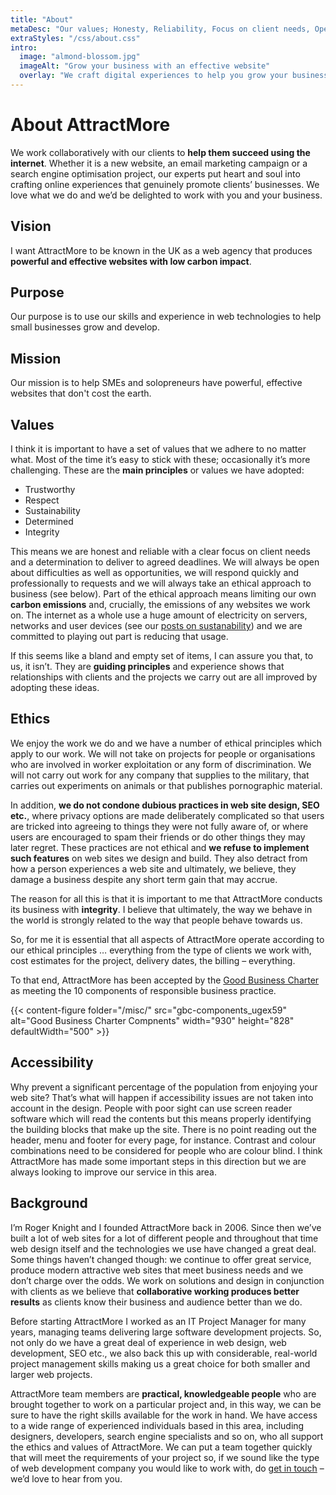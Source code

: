 ```yaml
---
title: "About"
metaDesc: "Our values; Honesty, Reliability, Focus on client needs, Open about difficulties & opportunities, Responding professionally to requests, Ethical approach"
extraStyles: "/css/about.css"
intro:
  image: "almond-blossom.jpg"
  imageAlt: "Grow your business with an effective website"
  overlay: "We craft digital experiences to help you grow your business."
---
```


# About AttractMore

We work collaboratively with our clients to **help them succeed using the internet**. Whether it is a new website, an email marketing campaign or a search engine optimisation project, our experts put heart and soul into crafting online experiences that genuinely promote clients’ businesses. We love what we do and we’d be delighted to work with you and your business.

## Vision

I want AttractMore to be known in the UK as a web agency that produces **powerful and effective websites with low carbon impact**.

## Purpose

Our purpose is to use our skills and experience in web technologies to help small businesses grow and develop.

## Mission

Our mission is to help SMEs and solopreneurs have powerful, effective websites that don't cost the earth.

## Values

I think it is important to have a set of values that we adhere to no matter what. Most of the time it’s easy to stick with these; occasionally it’s more challenging. These are the **main principles** or values we have adopted:

- Trustworthy
- Respect
- Sustainability
- Determined
- Integrity

This means we are honest and reliable with a clear focus on client needs and a determination to deliver to agreed deadlines. We will always be open about difficulties as well as opportunities, we will respond quickly and professionally to requests and we will always take an ethical approach to business (see below). Part of the ethical approach means limiting our own **carbon emissions** and, crucially, the emissions of any websites we work on. The internet as a whole use a huge amount of electricity on servers, networks and user devices (see our [posts on sustanability](https://www.attractmore.uk/tags/sustainability/)) and we are committed to playing out part is reducing that usage.

If this seems like a bland and empty set of items, I can assure you that, to us, it isn’t. They are **guiding principles** and experience shows that relationships with clients and the projects we carry out are all improved by adopting these ideas.

## Ethics

We enjoy the work we do and we have a number of ethical principles which apply to our work. We will not take on projects for people or organisations who are involved in worker exploitation or any form of discrimination. We will not carry out work for any company that supplies to the military, that carries out experiments on animals or that publishes pornographic material.

In addition, **we do not condone dubious practices in web site design, SEO etc.**, where privacy options are made deliberately complicated so that users are tricked into agreeing to things they were not fully aware of, or where users are encouraged to spam their friends or do other things they may later regret. These practices are not ethical and **we refuse to implement such features** on web sites we design and build. They also detract from how a person experiences a web site and ultimately, we believe, they damage a business despite any short term gain that may accrue.

The reason for all this is that it is important to me that AttractMore conducts its business with **integrity**. I believe that ultimately, the way we behave in the world is strongly related to the way that people behave towards us.

So, for me it is essential that all aspects of AttractMore operate according to our ethical principles … everything from the type of clients we work with, cost estimates for the project, delivery dates, the billing – everything.

To that end, AttractMore has been accepted by the [Good Business Charter](https://goodbusinesscharter.com/) as meeting the 10 components of responsible business practice.

{{< content-figure folder="/misc/"
src="gbc-components_ugex59"
alt="Good Business Charter Compnents"
width="930" height="828" defaultWidth="500" >}}

## Accessibility

Why prevent a significant percentage of the population from enjoying your web site? That’s what will happen if accessibility issues are not taken into account in the design. People with poor sight can use screen reader software which will read the contents but this means properly identifying the building blocks that make up the site. There is no point reading out the header, menu and footer for every page, for instance. Contrast and colour combinations need to be considered for people who are colour blind. I think AttractMore has made some important steps in this direction but we are always looking to improve our service in this area.

## Background

I’m Roger Knight and I founded AttractMore back in 2006. Since then we’ve built a lot of web sites for a lot of different people and throughout that time web design itself and the technologies we use have changed a great deal. Some things haven’t changed though: we continue to offer great service, produce modern attractive web sites that meet business needs and we don’t charge over the odds. We work on solutions and design in conjunction with clients as we believe that **collaborative working produces better results** as clients know their business and audience better than we do.

Before starting AttractMore I worked as an IT Project Manager for many years, managing teams delivering large software development projects. So, not only do we have a great deal of experience in web design, web development, SEO etc., we also back this up with considerable, real-world project management skills making us a great choice for both smaller and larger web projects.

AttractMore team members are **practical, knowledgeable people** who are brought together to work on a particular project and, in this way, we can be sure to have the right skills available for the work in hand. We have access to a wide range of experienced individuals based in this area, including designers, developers, search engine specialists and so on, who all support the ethics and values of AttractMore. We can put a team together quickly that will meet the requirements of your project so, if we sound like the type of web development company you would like to work with, do [get in touch](/contact/) – we’d love to hear from you.
